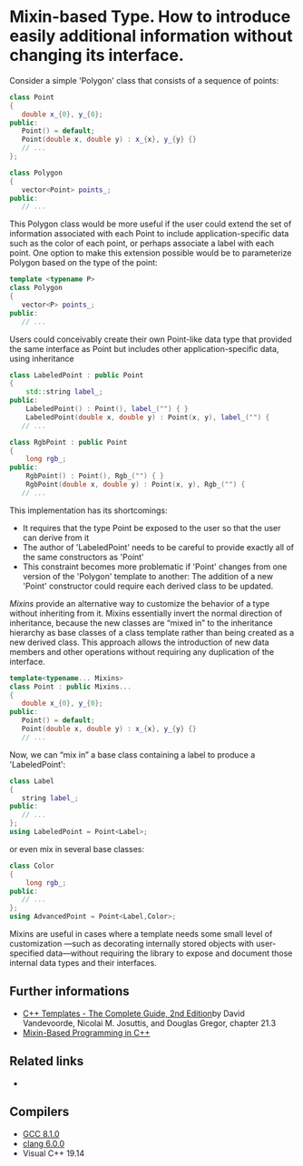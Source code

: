 # Mixin-based Type. How to introduce easily additional information without changing its interface.
Consider a simple 'Polygon' class that consists of a sequence of points:
```cpp
class Point
{
   double x_{0}, y_{0};
public:
   Point() = default;
   Point(double x, double y) : x_{x}, y_{y} {}
   // ...
};

class Polygon
{
   vector<Point> points_;   
public:
   // ...
```
This Polygon class would be more useful if the user could extend the set of information associated with each Point to include application-specific data such as
the color of each point, or perhaps associate a label with each point. One option to make this extension possible would be to parameterize Polygon based on the type of the point:
```cpp
template <typename P>
class Polygon
{
   vector<P> points_;   
public:
   // ...
```
Users could conceivably create their own Point-like data type that provided the same interface as Point but includes other application-specific data, using inheritance
```cpp
class LabeledPoint : public Point
{
    std::string label_;
public:
    LabeledPoint() : Point(), label_("") { }
    LabeledPoint(double x, double y) : Point(x, y), label_("") {
   // ...

class RgbPoint : public Point
{
    long rgb_;
public:
    RgbPoint() : Point(), Rgb_("") { }
    RgbPoint(double x, double y) : Point(x, y), Rgb_("") {
   // ...
```
This implementation has its shortcomings:
* It requires that the type Point be exposed to the user so that the user can derive from it
* The author of 'LabeledPoint' needs to be careful to provide exactly all of the same constructors as 'Point'
* This constraint becomes more problematic if 'Point' changes from one version of the 'Polygon' template to another: The addition of a new 'Point' constructor could require each derived class to be updated.  

_Mixins_ provide an alternative way to customize the behavior of a type without inheriting from it. Mixins essentially invert the normal direction of inheritance, because the new classes are “mixed in” to the inheritance hierarchy as base classes of a class template rather than being created as a new derived class. This approach allows the introduction of new data members and other operations without requiring any duplication of the interface. 
```cpp
template<typename... Mixins>
class Point : public Mixins...
{
   double x_{0}, y_{0};
public:
   Point() = default;
   Point(double x, double y) : x_{x}, y_{y} {}
   // ...
```
Now, we can “mix in” a base class containing a label to produce a 'LabeledPoint':
```cpp
class Label
{
   string label_;
public:
   // ...
};
using LabeledPoint = Point<Label>;
```
or even mix in several base classes:
```cpp
class Color
{
    long rgb_;
public:
   // ...
};
using AdvancedPoint = Point<Label,Color>;
```
Mixins are useful in cases where a template needs some small level of customization —such as decorating internally stored objects with user-specified data—without requiring the library to expose and document those internal data types and their interfaces.

## Further informations
* [C++ Templates - The Complete Guide, 2nd Edition](http://www.tmplbook.com/)by David Vandevoorde, Nicolai M. Josuttis, and Douglas Gregor, chapter 21.3
* [Mixin-Based Programming in C++](http://www.drdobbs.com/cpp/mixin-based-programming-in-c/184404445) 
## Related links
* [](../variadic/inheritance#template-parameter-pack-expansion-inheritance)
## Compilers
* [GCC 8.1.0](https://wandbox.org/)
* [clang 6.0.0](https://wandbox.org/)
* Visual C++ 19.14 
